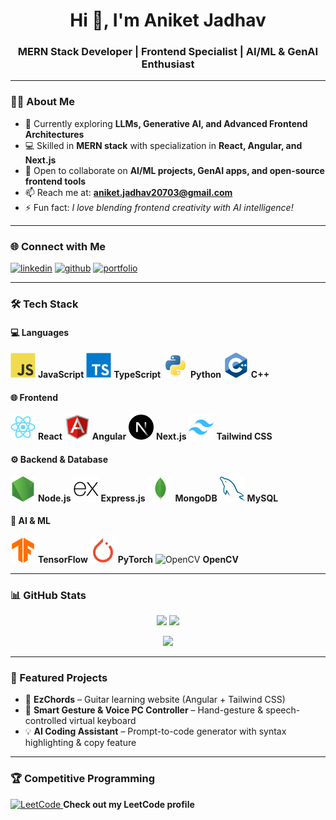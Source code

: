 <h1 align="center">Hi 👋, I'm Aniket Jadhav</h1>
<h3 align="center">MERN Stack Developer | Frontend Specialist | AI/ML & GenAI Enthusiast</h3>

---

### 👨‍💻 About Me
- 🌱 Currently exploring **LLMs, Generative AI, and Advanced Frontend Architectures**  
- 💻 Skilled in **MERN stack** with specialization in **React, Angular, and Next.js**  
- 🤝 Open to collaborate on **AI/ML projects, GenAI apps, and open-source frontend tools**  
- 📫 Reach me at: **aniket.jadhav20703@gmail.com**  
- ⚡ Fun fact: _I love blending frontend creativity with AI intelligence!_  

---

### 🌐 Connect with Me
<p align="left">
<a href="https://www.linkedin.com/in/aniket-jadhav-a72466236/" target="blank"><img src="https://img.icons8.com/color/48/000000/linkedin.png" alt="linkedin"/></a>
<a href="https://github.com/aniketjadhav25000" target="blank"><img src="https://img.icons8.com/glyph-neue/48/ffffff/github.png" alt="github"/></a>
<a href="https://portfolio-ani-react.netlify.app/" target="blank"><img src="https://img.icons8.com/fluency/48/domain.png" alt="portfolio"/></a>
</p>

---

### 🛠️ Tech Stack

#### 💻 Languages  
<p>
<img src="https://raw.githubusercontent.com/devicons/devicon/master/icons/javascript/javascript-original.svg" alt="JavaScript" width="40" height="40"/>  
<b>JavaScript</b>  
<img src="https://raw.githubusercontent.com/devicons/devicon/master/icons/typescript/typescript-original.svg" alt="TypeScript" width="40" height="40"/>  
<b>TypeScript</b>  
<img src="https://raw.githubusercontent.com/devicons/devicon/master/icons/python/python-original.svg" alt="Python" width="40" height="40"/>  
<b>Python</b>  
<img src="https://raw.githubusercontent.com/devicons/devicon/master/icons/cplusplus/cplusplus-original.svg" alt="C++" width="40" height="40"/>  
<b>C++</b>  
</p>

#### 🌐 Frontend  
<p>
<img src="https://raw.githubusercontent.com/devicons/devicon/master/icons/react/react-original.svg" alt="React" width="40" height="40"/>  
<b>React</b>  
<img src="https://raw.githubusercontent.com/devicons/devicon/master/icons/angularjs/angularjs-original.svg" alt="Angular" width="40" height="40"/>  
<b>Angular</b>  
<img src="https://raw.githubusercontent.com/devicons/devicon/master/icons/nextjs/nextjs-original.svg" alt="Next.js" width="40" height="40"/>  
<b>Next.js</b>  
<img src="https://raw.githubusercontent.com/devicons/devicon/master/icons/tailwindcss/tailwindcss-original.svg" alt="TailwindCSS" width="40" height="40"/>  
<b>Tailwind CSS</b>  
</p>

#### ⚙️ Backend & Database  
<p>
<img src="https://raw.githubusercontent.com/devicons/devicon/master/icons/nodejs/nodejs-original.svg" alt="Node.js" width="40" height="40"/>  
<b>Node.js</b>  
<img src="https://raw.githubusercontent.com/devicons/devicon/master/icons/express/express-original.svg" alt="Express.js" width="40" height="40"/>  
<b>Express.js</b>  
<img src="https://raw.githubusercontent.com/devicons/devicon/master/icons/mongodb/mongodb-original.svg" alt="MongoDB" width="40" height="40"/>  
<b>MongoDB</b>  
<img src="https://raw.githubusercontent.com/devicons/devicon/master/icons/mysql/mysql-original.svg" alt="MySQL" width="40" height="40"/>  
<b>MySQL</b>  
</p>

#### 🤖 AI & ML  
<p>
<img src="https://raw.githubusercontent.com/devicons/devicon/master/icons/tensorflow/tensorflow-original.svg" alt="TensorFlow" width="40" height="40"/>  
<b>TensorFlow</b>  
<img src="https://raw.githubusercontent.com/devicons/devicon/master/icons/pytorch/pytorch-original.svg" alt="PyTorch" width="40" height="40"/>  
<b>PyTorch</b>  
<img src="https://www.vectorlogo.zone/logos/opencv/opencv-icon.svg" alt="OpenCV" width="40" height="40"/>  
<b>OpenCV</b>  
</p>

---

### 📊 GitHub Stats
<p align="center">
  <img src="https://github-readme-stats.vercel.app/api?username=aniketjadhav25000&show_icons=true&count_private=true&theme=tokyonight" height="165" />
  <img src="https://github-readme-streak-stats.herokuapp.com/?user=aniketjadhav25000&theme=tokyonight" height="165" />
</p>
<p align="center">
  <img src="https://github-readme-stats.vercel.app/api/top-langs/?username=aniketjadhav25000&layout=compact&theme=tokyonight" height="165" />
</p>

---

### 🚀 Featured Projects
- 🎵 **EzChords** – Guitar learning website (Angular + Tailwind CSS)  
- 🤖 **Smart Gesture & Voice PC Controller** – Hand-gesture & speech-controlled virtual keyboard  
- 💡 **AI Coding Assistant** – Prompt-to-code generator with syntax highlighting & copy feature  

---

### 🏆 Competitive Programming
<p>
<a href="https://leetcode.com/u/user1222cx/" target="blank">
  <img src="https://upload.wikimedia.org/wikipedia/commons/1/19/LeetCode_logo_black.png" alt="LeetCode" width="100"/>  
</a>  
<b>Check out my LeetCode profile</b>
</p>
